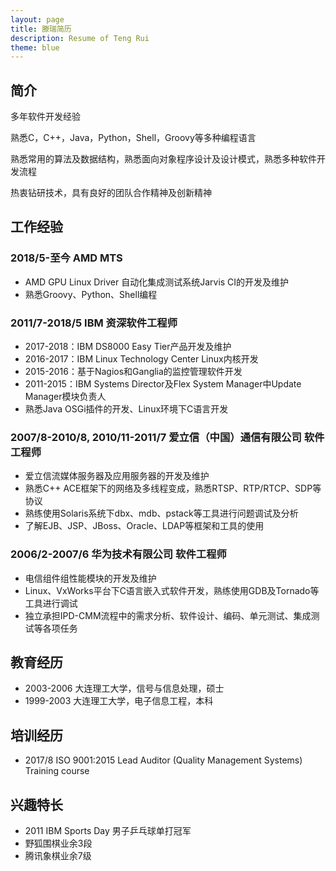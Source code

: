 ```yaml
---
layout: page
title: 滕瑞简历
description: Resume of Teng Rui
theme: blue
---
```

## 简介
多年软件开发经验

熟悉C，C++，Java，Python，Shell，Groovy等多种编程语言

熟悉常用的算法及数据结构，熟悉面向对象程序设计及设计模式，熟悉多种软件开发流程

热衷钻研技术，具有良好的团队合作精神及创新精神

## 工作经验
### 2018/5-至今 AMD MTS
- AMD GPU Linux Driver 自动化集成测试系统Jarvis CI的开发及维护
- 熟悉Groovy、Python、Shell编程

### 2011/7-2018/5 IBM 资深软件工程师
- 2017-2018：IBM DS8000 Easy Tier产品开发及维护
- 2016-2017：IBM Linux Technology Center Linux内核开发
- 2015-2016：基于Nagios和Ganglia的监控管理软件开发
- 2011-2015：IBM Systems Director及Flex System Manager中Update Manager模块负责人
- 熟悉Java OSGi插件的开发、Linux环境下C语言开发

### 2007/8-2010/8, 2010/11-2011/7 爱立信（中国）通信有限公司 软件工程师
- 爱立信流媒体服务器及应用服务器的开发及维护
- 熟悉C++ ACE框架下的网络及多线程变成，熟悉RTSP、RTP/RTCP、SDP等协议
- 熟练使用Solaris系统下dbx、mdb、pstack等工具进行问题调试及分析
- 了解EJB、JSP、JBoss、Oracle、LDAP等框架和工具的使用

### 2006/2-2007/6 华为技术有限公司 软件工程师
- 电信组件组性能模块的开发及维护
- Linux、VxWorks平台下C语言嵌入式软件开发，熟练使用GDB及Tornado等工具进行调试
- 独立承担IPD-CMM流程中的需求分析、软件设计、编码、单元测试、集成测试等各项任务

## 教育经历
- 2003-2006 大连理工大学，信号与信息处理，硕士
- 1999-2003 大连理工大学，电子信息工程，本科

## 培训经历
- 2017/8 ISO 9001:2015 Lead Auditor (Quality Management Systems) Training course

## 兴趣特长
- 2011 IBM Sports Day 男子乒乓球单打冠军
- 野狐围棋业余3段
- 腾讯象棋业余7级